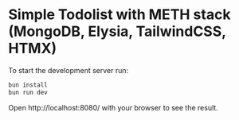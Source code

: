# Simple Todolist with METH stack (MongoDB, Elysia, TailwindCSS, HTMX)

To start the development server run:

```bash
bun install
bun run dev
```

Open http://localhost:8080/ with your browser to see the result.
